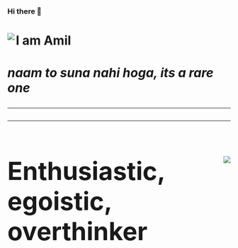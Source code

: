 ### Hi there 👋
<span>
  <img align=left src="https://media.giphy.com/media/jOV609ljhCAK1tba6u/giphy.gif">
  <h1>I am Amil<h1>
  <i>naam to suna nahi hoga, its a rare one</i>
</span>
<hr><hr>
<span>
  <img align= right src="https://media.giphy.com/media/xULW8xIYmhTWW3Rv0Y/giphy.gif"> 
  <h1>Enthusiastic, egoistic, overthinker</h1>
</span>

<!--
**Amil-Gupta/Amil-Gupta** is a ✨ _special_ ✨ repository because its `README.md` (this file) appears on your GitHub profile.

Here are some ideas to get you started:

- 🔭 I’m currently working on ...
- 🌱 I’m currently learning ...
- 👯 I’m looking to collaborate on ...
- 🤔 I’m looking for help with ...
- 💬 Ask me about ...
- 📫 How to reach me: ...
- 😄 Pronouns: ...
- ⚡ Fun fact: ...
-->
